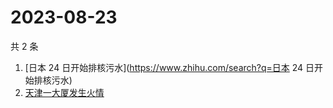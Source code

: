 # 2023-08-23

共 2 条

<!-- BEGIN -->
<!-- 最后更新时间 Wed Aug 23 2023 04:03:12 GMT+0800 (China Standard Time) -->

1. [日本 24 日开始排核污水](https://www.zhihu.com/search?q=日本 24
   日开始排核污水)
1. [天津一大厦发生火情](https://www.zhihu.com/search?q=天津一大厦发生火情)

<!-- END -->
